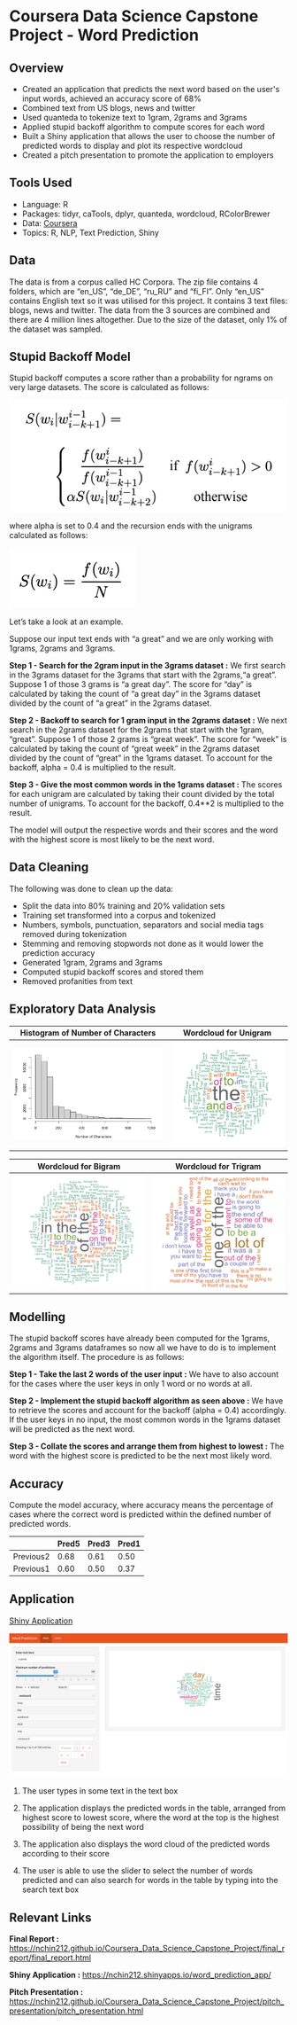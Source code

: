 # Coursera Data Science Capstone Project - Word Prediction
  
## Overview
  
- Created an application that predicts the next word based on the user's input words, achieved an accuracy score of 68%
- Combined text from US blogs, news and twitter
- Used quanteda to tokenize text to 1gram, 2grams and 3grams
- Applied stupid backoff algorithm to compute scores for each word
- Built a Shiny application that allows the user to choose the number of predicted words to display and plot its respective wordcloud
- Created a pitch presentation to promote the application to employers

## Tools Used

- Language: R
- Packages: tidyr, caTools, dplyr, quanteda, wordcloud, RColorBrewer
- Data: [Coursera](https://d396qusza40orc.cloudfront.net/dsscapstone/dataset/Coursera-SwiftKey.zip)
- Topics: R, NLP, Text Prediction, Shiny

## Data

The data is from a corpus called HC Corpora. The zip file contains 4 folders, which are “en\_US”, “de\_DE”, “ru\_RU” and “fi\_FI”. Only
“en\_US” contains English text so it was utilised for this project. It contains 3 text files: blogs, news and twitter. The data from the 3 sources are combined and there are 4 million lines altogether. Due to the size of the dataset, only 1% of the dataset was sampled.

## Stupid Backoff Model

Stupid backoff computes a score rather than a probability for ngrams on very large datasets. The score is
calculated as follows:

![png](https://github.com/nchin212/Coursera_Data_Science_Capstone_Project/blob/gh-pages/final_report/stupid_backoff1.png)

where alpha is set to 0.4 and the recursion ends with the unigrams calculated as follows:

![png](https://github.com/nchin212/Coursera_Data_Science_Capstone_Project/blob/gh-pages/final_report/stupid_backoff2.png)

Let’s take a look at an example.

Suppose our input text ends with “a great” and we are only working with
1grams, 2grams and 3grams.

**Step 1 - Search for the 2gram input in the 3grams dataset :** We first search in the 3grams dataset for the 3grams that start with the
2grams,“a great”. Suppose 1 of those 3 grams is “a great day”. The score for “day” is calculated by taking the count of “a great day” in the
3grams dataset divided by the count of “a great” in the 2grams dataset.

**Step 2 - Backoff to search for 1 gram input in the 2grams dataset :** We next search in the 2grams dataset for the 2grams that start with the
1gram, “great”. Suppose 1 of those 2 grams is “great week”. The score for “week” is calculated by taking the count of “great week” in the
2grams dataset divided by the count of “great” in the 1grams dataset. To account for the backoff, alpha = 0.4 is multiplied to the result.

**Step 3 - Give the most common words in the 1grams dataset :** The scores for each unigram are calculated by taking their count divided by
the total number of unigrams. To account for the backoff, 0.4\*\*2 is multiplied to the result.

The model will output the respective words and their scores and the word with the highest score is most likely to be the next word.

## Data Cleaning

The following was done to clean up the data:

- Split the data into 80% training and 20% validation sets
- Training set transformed into a corpus and tokenized
- Numbers, symbols, punctuation, separators and social media tags removed during tokenization
- Stemming and removing stopwords not done as it would lower the prediction accuracy
- Generated 1gram, 2grams and 3grams
- Computed stupid backoff scores and stored them
- Removed profanities from text

## Exploratory Data Analysis

Histogram of Number of Characters |  Wordcloud for Unigram
:-------------------------:|:-------------------------:
<img src="https://github.com/nchin212/Coursera_Data_Science_Capstone_Project/blob/gh-pages/exploratory_data_analysis/hist.png" width="100%"> | <img src="https://github.com/nchin212/Coursera_Data_Science_Capstone_Project/blob/gh-pages/exploratory_data_analysis/unigram.png" width="100%">

Wordcloud for Bigram |  Wordcloud for Trigram
:-------------------------:|:-------------------------:
<img src="https://github.com/nchin212/Coursera_Data_Science_Capstone_Project/blob/gh-pages/exploratory_data_analysis/bigram.png" width="100%"> | <img src="https://github.com/nchin212/Coursera_Data_Science_Capstone_Project/blob/gh-pages/exploratory_data_analysis/trigram.png" width="100%">

## Modelling

The stupid backoff scores have already been computed for the 1grams, 2grams and 3grams dataframes so now all we have to do is to implement the algorithm itself. The procedure is as follows:

**Step 1 - Take the last 2 words of the user input :** We have to also account for the cases where the user keys in only 1 word or no words at all.

**Step 2 - Implement the stupid backoff algorithm as seen above :** We have to retrieve the scores and account for the backoff (alpha = 0.4) accordingly. If the user keys in no input, the most common words in the 1grams dataset will be predicted as the next word.

**Step 3 - Collate the scores and arrange them from highest to lowest :** The word with the highest score is predicted to be the next most likely word.

## Accuracy

Compute the model accuracy, where accuracy means the percentage of cases where the correct word is predicted within the defined number of predicted words. 

|           | Pred5 | Pred3 | Pred1 |
|-----------|-------|-------|-------|
| Previous2 | 0.68  | 0.61  | 0.50  |
| Previous1 | 0.60  | 0.50  | 0.37  |

## Application

[Shiny Application](https://nchin212.shinyapps.io/word_prediction_app/)

![png](https://github.com/nchin212/Coursera_Data_Science_Capstone_Project/blob/gh-pages/pitch_presentation/user_interface.png)

1. The user types in some text in the text box

2. The application displays the predicted words in the table, arranged from highest score to lowest score, where the word at the top is the highest possibility of being the next word

3. The application also displays the word cloud of the predicted words according to their score

4. The user is able to use the slider to select the number of words predicted and can also search for words in the table by typing into the search text box



## Relevant Links

**Final Report :** https://nchin212.github.io/Coursera_Data_Science_Capstone_Project/final_report/final_report.html

**Shiny Application :** https://nchin212.shinyapps.io/word_prediction_app/

**Pitch Presentation :** https://nchin212.github.io/Coursera_Data_Science_Capstone_Project/pitch_presentation/pitch_presentation.html



